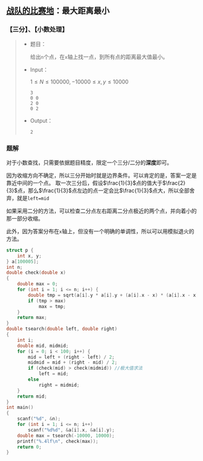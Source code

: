 ## [战队的比赛地](https://ac.nowcoder.com/acm/contest/3006/B)：最大距离最小

### 【三分】、【小数处理】

> - 题目：
>
>   给出`n`个点，在`x`轴上找一点，到所有点的距离最大值最小。
>
> - Input：
>
>   $1\le N \le 100000,-10000\le x,y\le10000$
>
>   ```
>   3
>   0 0
>   2 0
>   0 2
>   ```
>
> - Output：
>
>   ```
>   2
>   ```

### 题解

对于小数查找，只需要依据题目精度，限定一个三分/二分的**深度**即可。

因为收缩方向不确定，所以三分开始时就是边界条件。可以肯定的是，答案一定是靠近中间的一个点。
取一次三分后，假设$\frac{1}{3}$点的值大于$\frac{2}{3}$点，那么$\frac{1}{3}$点左边的点一定会比$\frac{1}{3}$点大，所以全部舍弃，就是`left=mid`

如果采用二分的方法，可以检查二分点左右距离二分点极近的两个点，并向着小的那一部分收缩。

此外，因为答案分布在`x`轴上，但没有一个明确的单调性，所以可以用模拟退火的方法。

```c++
struct p {
    int x, y;
} a[100005];
int n;
double check(double x)
{
    double max = 0;
    for (int i = 1; i <= n; i++) {
        double tmp = sqrt(a[i].y * a[i].y + (a[i].x - x) * (a[i].x - x));
        if (tmp > max)
            max = tmp;
    }
    return max;
}
double tsearch(double left, double right)
{
    int i;
    double mid, midmid;
    for (i = 0; i < 100; i++) {
        mid = left + (right - left) / 2;
        midmid = mid + (right - mid) / 2;
        if (check(mid) > check(midmid)) //极大值求法
            left = mid;
        else
            right = midmid;
    }
    return mid;
}
int main()
{
    scanf("%d", &n);
    for (int i = 1; i <= n; i++)
        scanf("%d%d", &a[i].x, &a[i].y);
    double max = tsearch(-10000, 10000);
    printf("%.4lf\n", check(max));
    return 0;
}
```

